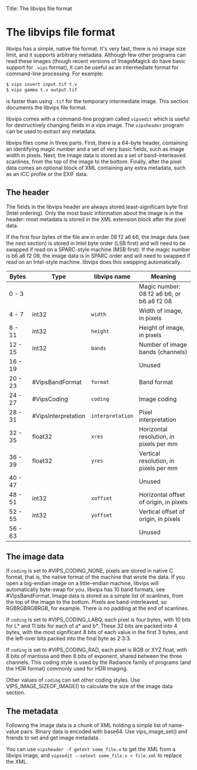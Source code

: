 Title: The libvips file format

# The libvips file format

libvips has a simple, native file format. It's very fast, there is no image
size limit, and it supports arbitrary metadata. Although few other programs
can read these images (though recent versions of ImageMagick do have basic
support for `.vips` format), it can be useful as an intermediate format
for command-line processing. For example:

```bash
$ vips invert input.tif t.v
$ vips gamma t.v output.tif
```

is faster than using `.tif` for the temporary intermediate image. This
section documents the libvips file format.

libvips comes with a command-line program called `vipsedit` which is useful
for destructively changing fields in a vips image. The `vipsheader` program
can be used to extract any metadata.

libvips files come in three parts. First, there is a 64-byte header, containing
an identifying magic number and a set of very basic fields, such as image
width in pixels. Next, the image data is stored as a set of band-interleaved
scanlines, from the top of the image to the bottom.  Finally, after the
pixel data comes an optional block of XML containing any extra metadata,
such as an ICC profile or the EXIF data.

## The header

The fields in the libvips header are always stored least-significant byte first
(Intel ordering). Only the most basic information about the image is in
the header: most metadata is stored in the XML extension block after the
pixel data.

If the first four bytes of the file are in order 08 f2 a6 b6, the image
data (see the next section) is stored in Intel byte order (LSB first)
and will need to be swapped if read on a SPARC-style machine (MSB first).
If the magic number is b6 a6 f2 08, the image data is in SPARC order and
will need to swapped if read on an Intel-style machine. libvips does this
swapping automatically.

Bytes   | Type     | libvips name   | Meaning
-----   | ----     | ------------   | -------
0 - 3   |          |                | Magic number: 08 f2 a6 b6, or b6 a6 f2 08
4 - 7   | int32    | `width`        | Width of image, in pixels
8 - 11  | int32    | `height`       | Height of image, in pixels
12 - 15 | int32    | `bands`        | Number of image bands (channels)
16 - 19 |          |                | Unused
20 - 23 | #VipsBandFormat | `format` | Band format
24 - 27 | #VipsCoding | `coding`    | Image coding
28 - 31 | #VipsInterpretation  | `interpretation` | Pixel interpretation
32 - 35 | float32 | `xres`          | Horizontal resolution, in pixels per mm
36 - 39 | float32 | `yres`          | Vertical resolution, in pixels per mm
40 - 47 |          |                | Unused
48 - 51 | int32   | `xoffset`       | Horizontal offset of origin, in pixels
52 - 55 | int32   | `yoffset`       | Vertical offset of origin, in pixels
56 - 63 |         |                 | Unused

## The image data

If `coding` is set to #VIPS_CODING_NONE, pixels are stored in native C format,
that is, the native format of the machine that wrote the data. If you open
a big-endian image on a little-endian machine, libvips will automatically
byte-swap for you.  libvips has 10 band formats, see #VipsBandFormat.
Image data is stored as a simple list of scanlines, from the top of the
image to the bottom. Pixels are band-interleaved, so RGBRGBRGBRGB, for
example. There is no padding at the end of scanlines.

If `coding` is set to #VIPS_CODING_LABQ, each pixel is four bytes, with
10 bits for L\* and 11 bits for each of a\* and b\*. These 32 bits are packed
into 4 bytes, with the most significant 8 bits of each value in the first
3 bytes, and the left-over bits packed into the final byte as 2:3:3.

If `coding` is set to #VIPS_CODING_RAD, each pixel is RGB or XYZ float,
with 8 bits of mantissa and then 8 bits of exponent, shared between the
three channels. This coding style is used by the Radiance family of programs
(and the HDR format) commonly used for HDR imaging.

Other values of `coding` can set other coding styles. Use
VIPS_IMAGE_SIZEOF_IMAGE() to calculate the size of the image data section.

## The metadata

Following the image data is a chunk of XML holding a simple list of name-value
pairs. Binary data is encoded with base64. Use vips_image_set() and friends
to set and get image metadata.

You can use `vipsheader -f getext some_file.v` to get the XML from a libvips
image, and `vipsedit --setext some_file.v < file.xml` to replace the XML.
